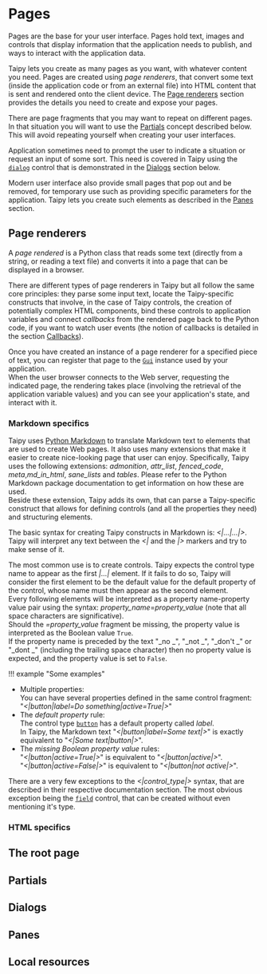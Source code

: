 # Pages

Pages are the base for your user interface. Pages hold text, images and controls that
display information that the application needs to publish, and ways to interact with
the application data.

Taipy lets you create as many pages as you want, with whatever content you need.
Pages are created using _page renderers_, that convert some text (inside the application
code or from an external file) into HTML content that is sent and rendered onto the client
device. The [Page renderers](#page-renderers) section provides the details you need to create
and expose your pages.

There are page fragments that you may want to repeat on different pages. In that situation
you will want to use the  [Partials](#partials) concept described below. This will avoid
repeating yourself when creating your user interfaces.

Application sometimes need to prompt the user to indicate a situation or request an
input of some sort. This need is covered in Taipy using the [`dialog`](controls/dialog.md)
control that is demonstrated in the [Dialogs](#dialogs) section below.

Modern user interface also provide small pages that pop out and be removed, for
temporary use such as providing specific parameters for the application. Taipy lets
you create such elements as described in the [Panes](#panes) section.

## Page renderers

A _page rendered_ is a Python class that reads some text (directly from a string, or
reading a text file) and converts it into a page that can be displayed in a browser.

There are different types of page renderers in Taipy but all follow the same core
principles: they parse some input text, locate the Taipy-specific constructs that
involve, in the case of Taipy controls, the creation of potentially complex HTML
components, bind these controls to application variables and connect _callbacks_
from the rendered page back to the Python code, if you want to watch user events
(the notion of callbacks is detailed in the section [Callbacks](user_callbacks.md)).

Once you have created an instance of a page renderer for a specified piece of
text, you can register that page to the [`Gui`](../reference/#taipy.gui.gui.Gui) instance
used by your application.  
When the user browser connects to the Web server, requesting the indicated page,
the rendering takes place (involving the retrieval of the application variable
values) and you can see your application's state, and interact with it.

### Markdown specifics

Taipy uses [Python Markdown](https://python-markdown.github.io/) to translate Markdown
text to elements that are used to create Web pages. It also uses many extensions that
make it easier to create nice-looking page that user can enjoy. Specifically,
Taipy uses the following extensions: _admonition_, _attr_list_, _fenced_code_, _meta_,_md_in_html_, _sane_lists_ and _tables_. Please refer to the Python Markdown package
documentation to get information on how these are used.  
Beside these extension, Taipy adds its own, that can parse a Taipy-specific
construct that allows for defining controls (and all the properties they need)
and structuring elements.

The basic syntax for creating Taipy constructs in Markdown is: _<|...|...|>_.  
Taipy will interpret any text between the _<|_ and the _|>_ markers and
try to make sense of it.

The most common use is to create controls. Taipy expects the control type name
to appear as the first _|...|_ element. If it fails to do so, Taipy will consider
the first element to be the default value for the default property of the control,
whose name must then appear as the second element.  
Every following elements will be interpreted as a property name-property value pair
using the syntax: _property_name_=_property_value_ (note that all space characters
are significative).  
Should the _=property_value_ fragment be missing, the property value is interpreted
as the Boolean value `True`.  
If the property name is preceded by the text "_no _", "_not _", "_don't _" or "_dont _"
(including the trailing space character) then no property value is expected, and the
property value is set to `False`.

!!! example "Some examples"
- Multiple properties:  
  You can have several properties defined in the same control fragment:  
  "_<|button|label=Do something|active=True|>_"
- The _default property_  rule:  
  The control type [`button`](controls/button.md) has a default property called _label_.  
  In Taipy, the Markdown text "_<|button|label=Some text|>_" is exactly equivalent
  to "_<|Some text|button|>_".
- The _missing Boolean property value_ rules:  
  "_<|button|active=True|>_" is equivalent to "_<|button|active|>_".  
  "_<|button|active=False|>_" is equivalent to "_<|button|not active|>_".

There are a very few exceptions to the _<|control_type|>_ syntax, that are described
in their respective documentation section. The most obvious exception being the
[`field`](controls/field.md) control, that can be created without even mentioning it's
type.

### HTML specifics

## The root page

## Partials

## Dialogs

## Panes

## Local resources
